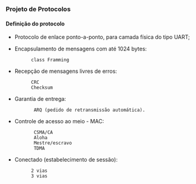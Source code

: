 ### **Projeto de Protocolos**
#### **Definição do protocolo**

- Protocolo de enlace ponto-a-ponto, para camada física do tipo UART;

- Encapsulamento de mensagens com até 1024 bytes:

			class Framming

- Recepção de mensagens livres de erros:

			CRC
			Checksum

- Garantia de entrega:

			 ARQ (pedido de retransmissão automática).

- Controle de acesso ao meio - MAC:

			 CSMA/CA
			 Aloha
			 Mestre/escravo
			 TDMA

- Conectado (estabelecimento de sessão):

			2 vias
			3 vias

